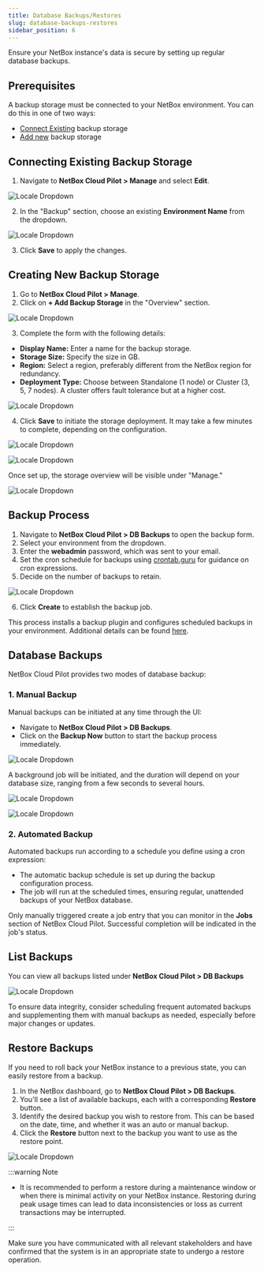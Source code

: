 ```yaml
---
title: Database Backups/Restores
slug: database-backups-restores
sidebar_position: 6
---
```


Ensure your NetBox instance's data is secure by setting up regular database backups.

## Prerequisites

A backup storage must be connected to your NetBox environment. You can do this in one of two ways:

- [Connect Existing](https://github.com/option1) backup storage
- [Add new](https://github.com/option2) backup storage

## Connecting Existing Backup Storage

1. Navigate to **NetBox Cloud Pilot > Manage** and select **Edit**.

<div style={{
    display:'flex',
    justifyContent: 'center',
    margin: '0 0 1rem 0'
}}>

![Locale Dropdown](./img/DatabaseBackupsRestores/img-01.png)

</div>

2. In the "Backup" section, choose an existing **Environment Name** from the dropdown.

<div style={{
    display:'flex',
    justifyContent: 'center',
    margin: '0 0 1rem 0'
}}>

![Locale Dropdown](./img/DatabaseBackupsRestores/img-02.png)

</div>

3. Click **Save** to apply the changes.

## Creating New Backup Storage

1. Go to **NetBox Cloud Pilot > Manage**.
2. Click on **+ Add Backup Storage** in the "Overview" section.

<div style={{
    display:'flex',
    justifyContent: 'center',
    margin: '0 0 1rem 0'
}}>

![Locale Dropdown](./img/DatabaseBackupsRestores/img-03.png)

</div>

3. Complete the form with the following details:

- **Display Name:** Enter a name for the backup storage.
- **Storage Size:** Specify the size in GB.
- **Region:** Select a region, preferably different from the NetBox region for redundancy.
- **Deployment Type:** Choose between Standalone (1 node) or Cluster (3, 5, 7 nodes). A cluster offers fault tolerance but at a higher cost.

<div style={{
    display:'flex',
    justifyContent: 'center',
    margin: '0 0 1rem 0'
}}>

![Locale Dropdown](./img/DatabaseBackupsRestores/img-04.png)

</div>

4. Click **Save** to initiate the storage deployment. It may take a few minutes to complete, depending on the configuration.

<div style={{
    display:'flex',
    justifyContent: 'center',
    margin: '0 0 1rem 0'
}}>

![Locale Dropdown](./img/DatabaseBackupsRestores/img-05.png)

</div>

<div style={{
    display:'flex',
    justifyContent: 'center',
    margin: '0 0 1rem 0'
}}>

![Locale Dropdown](./img/DatabaseBackupsRestores/img-06.png)

</div>

Once set up, the storage overview will be visible under "Manage."

<div style={{
    display:'flex',
    justifyContent: 'center',
    margin: '0 0 1rem 0'
}}>

![Locale Dropdown](./img/DatabaseBackupsRestores/img-07.png)

</div>

## Backup Process

1. Navigate to **NetBox Cloud Pilot > DB Backups** to open the backup form.
2. Select your environment from the dropdown.
3. Enter the **webadmin** password, which was sent to your email.
4. Set the cron schedule for backups using [crontab.guru](https://crontab.guru/) for guidance on cron expressions.
5. Decide on the number of backups to retain.

<div style={{
    display:'flex',
    justifyContent: 'center',
    margin: '0 0 1rem 0'
}}>

![Locale Dropdown](./img/DatabaseBackupsRestores/img-08.png)

</div>

6. Click **Create** to establish the backup job.

This process installs a backup plugin and configures scheduled backups in your environment. Additional details can be found [here](/database/postgresql/backup-restore-add-on).

## Database Backups

NetBox Cloud Pilot provides two modes of database backup:

### 1. Manual Backup
Manual backups can be initiated at any time through the UI:

- Navigate to **NetBox Cloud Pilot > DB Backups**.
- Click on the **Backup Now** button to start the backup process immediately.

<div style={{
    display:'flex',
    justifyContent: 'center',
    margin: '0 0 1rem 0'
}}>

![Locale Dropdown](./img/DatabaseBackupsRestores/img-09.png)

</div>

A background job will be initiated, and the duration will depend on your database size, ranging from a few seconds to several hours.

<div style={{
    display:'flex',
    justifyContent: 'center',
    margin: '0 0 1rem 0'
}}>

![Locale Dropdown](./img/DatabaseBackupsRestores/img-10.png)

</div>

<div style={{
    display:'flex',
    justifyContent: 'center',
    margin: '0 0 1rem 0'
}}>

![Locale Dropdown](./img/DatabaseBackupsRestores/img-11.png)

</div>

### 2. Automated Backup

Automated backups run according to a schedule you define using a cron expression:

- The automatic backup schedule is set up during the backup configuration process.
- The job will run at the scheduled times, ensuring regular, unattended backups of your NetBox database.

Only manually triggered create a job entry that you can monitor in the **Jobs** section of NetBox Cloud Pilot. Successful completion will be indicated in the job's status.

## List Backups

You can view all backups listed under **NetBox Cloud Pilot > DB Backups**

<div style={{
    display:'flex',
    justifyContent: 'center',
    margin: '0 0 1rem 0'
}}>

![Locale Dropdown](./img/DatabaseBackupsRestores/img-12.png)

</div>

To ensure data integrity, consider scheduling frequent automated backups and supplementing them with manual backups as needed, especially before major changes or updates.

## Restore Backups

If you need to roll back your NetBox instance to a previous state, you can easily restore from a backup.

1. In the NetBox dashboard, go to **NetBox Cloud Pilot > DB Backups**.
2. You'll see a list of available backups, each with a corresponding **Restore** button.
3. Identify the desired backup you wish to restore from. This can be based on the date, time, and whether it was an auto or manual backup.
4. Click the **Restore** button next to the backup you want to use as the restore point.

<div style={{
    display:'flex',
    justifyContent: 'center',
    margin: '0 0 1rem 0'
}}>

![Locale Dropdown](./img/DatabaseBackupsRestores/img-13.png)

</div>

:::warning Note

- It is recommended to perform a restore during a maintenance window or when there is minimal activity on your NetBox instance. Restoring during peak usage times can lead to data inconsistencies or loss as current transactions may be interrupted.

:::

Make sure you have communicated with all relevant stakeholders and have confirmed that the system is in an appropriate state to undergo a restore operation.